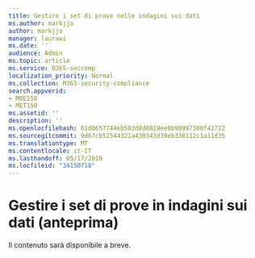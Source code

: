 ```yaml
---
title: Gestire i set di prove nelle indagini sui dati
ms.author: markjjo
author: markjjo
manager: laurawi
ms.date: ''
audience: Admin
ms.topic: article
ms.service: O365-seccomp
localization_priority: Normal
ms.collection: M365-security-compliance
search.appverid:
- MOE150
- MET150
ms.assetid: ''
description: ''
ms.openlocfilehash: 01d0657744eb503d8d0819ee0b90997380f41722
ms.sourcegitcommit: 9d67cb52544321a430343d39eb336112c1a11d35
ms.translationtype: MT
ms.contentlocale: it-IT
ms.lasthandoff: 05/17/2019
ms.locfileid: "34150718"
---
```

# <a name="manage-evidence-sets-in-data-investigations-preview"></a>Gestire i set di prove in indagini sui dati (anteprima)  

Il contenuto sarà disponibile a breve.

  

